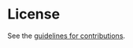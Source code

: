# License

See the
[guidelines for contributions](https://github.com/ipfs-tech/cborc42/blob/main/CONTRIBUTING.md).
